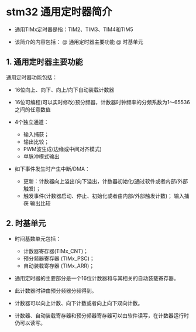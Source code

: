 # stm32 通用定时器简介

* 通用TIMx定时器是指：TIM2、TIM3、TIM4和TIM5

* 该简介的内容包括：
  @ 通用定时器主要功能
  @ 时基单元


## 1. 通用定时器主要功能

通用定时器功能包括：

* 16位向上、向下、向上/向下自动装载计数器

* 16位可编程(可以实时修改)预分频器，计数器时钟频率的分频系数为1～65536之间的任意数值

* 4个独立通道：
  * 输入捕获；
  * 输出比较；
  * PWM波生成(边缘或中间对齐模式)
  * 单脉冲模式输出

* 如下事件发生时产生中断/DMA：
  * 更新：计数器向上溢出/向下溢出，计数器初始化(通过软件或者内部/外部触发)；
  * 触发事件(计数器启动、停止、初始化或者由内部/外部触发计数)；
    输入捕获
    输出比较

## 2. 时基单元

* 时间基数单元包括：
  * 计数器寄存器(TIMx_CNT)；
  * 预分频器寄存器 (TIMx_PSC)；
  * 自动装载寄存器 (TIMx_ARR)；

* 通用定时器的主要部分是一个16位计数器和与其相关的自动装载寄存器。
* 此计数器时钟由预分频器分频得到。

* 计数器可以向上计数、向下计数或者向上向下双向计数。

* 计数器、自动装载寄存器和预分频器寄存器可以由软件读写，在计数器运行时仍可以读写。
